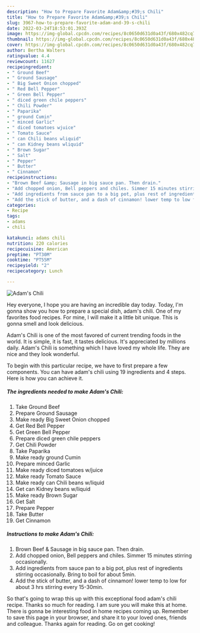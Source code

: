 ```yaml
---
description: "How to Prepare Favorite Adam&amp;#39;s Chili"
title: "How to Prepare Favorite Adam&amp;#39;s Chili"
slug: 3967-how-to-prepare-favorite-adam-and-39-s-chili
date: 2022-03-24T18:53:01.393Z
image: https://img-global.cpcdn.com/recipes/8c0650d631d0a43f/680x482cq70/adams-chili-recipe-main-photo.jpg
thumbnail: https://img-global.cpcdn.com/recipes/8c0650d631d0a43f/680x482cq70/adams-chili-recipe-main-photo.jpg
cover: https://img-global.cpcdn.com/recipes/8c0650d631d0a43f/680x482cq70/adams-chili-recipe-main-photo.jpg
author: Bertha Walters
ratingvalue: 4.4
reviewcount: 11627
recipeingredient:
- " Ground Beef"
- " Ground Sausage"
- " Big Sweet Onion chopped"
- " Red Bell Pepper"
- " Green Bell Pepper"
- " diced green chile peppers"
- " Chili Powder"
- " Paparika"
- " ground Cumin"
- " minced Garlic"
- " diced tomatoes wjuice"
- " Tomato Sauce"
- " can Chili beans wliquid"
- " can Kidney beans wliquid"
- " Brown Sugar"
- " Salt"
- " Pepper"
- " Butter"
- " Cinnamon"
recipeinstructions:
- "Brown Beef &amp; Sausage in big sauce pan. Then drain."
- "Add chopped onion, Bell peppers and chiles. Simmer 15 minutes stirring occasionally."
- "Add ingredients from sauce pan to a big pot, plus rest of ingredients stirring occasionally. Bring to boil for about 5min."
- "Add the stick of butter, and a dash of cinnamon! lower temp to low for about 3 hrs stirring every 15-30min."
categories:
- Recipe
tags:
- adams
- chili

katakunci: adams chili 
nutrition: 220 calories
recipecuisine: American
preptime: "PT30M"
cooktime: "PT55M"
recipeyield: "2"
recipecategory: Lunch

---
```



![Adam&#39;s Chili](https://img-global.cpcdn.com/recipes/8c0650d631d0a43f/680x482cq70/adams-chili-recipe-main-photo.jpg)

Hey everyone, I hope you are having an incredible day today. Today, I'm gonna show you how to prepare a special dish, adam&#39;s chili. One of my favorites food recipes. For mine, I will make it a little bit unique. This is gonna smell and look delicious.



Adam&#39;s Chili is one of the most favored of current trending foods in the world. It is simple, it is fast, it tastes delicious. It's appreciated by millions daily. Adam&#39;s Chili is something which I have loved my whole life. They are nice and they look wonderful.


To begin with this particular recipe, we have to first prepare a few components. You can have adam&#39;s chili using 19 ingredients and 4 steps. Here is how you can achieve it.

<!--inarticleads1-->

##### The ingredients needed to make Adam&#39;s Chili:

1. Take  Ground Beef
1. Prepare  Ground Sausage
1. Make ready  Big Sweet Onion chopped
1. Get  Red Bell Pepper
1. Get  Green Bell Pepper
1. Prepare  diced green chile peppers
1. Get  Chili Powder
1. Take  Paparika
1. Make ready  ground Cumin
1. Prepare  minced Garlic
1. Make ready  diced tomatoes w/juice
1. Make ready  Tomato Sauce
1. Make ready  can Chili beans w/liquid
1. Get  can Kidney beans w/liquid
1. Make ready  Brown Sugar
1. Get  Salt
1. Prepare  Pepper
1. Take  Butter
1. Get  Cinnamon




<!--inarticleads2-->

##### Instructions to make Adam&#39;s Chili:

1. Brown Beef &amp; Sausage in big sauce pan. Then drain.
1. Add chopped onion, Bell peppers and chiles. Simmer 15 minutes stirring occasionally.
1. Add ingredients from sauce pan to a big pot, plus rest of ingredients stirring occasionally. Bring to boil for about 5min.
1. Add the stick of butter, and a dash of cinnamon! lower temp to low for about 3 hrs stirring every 15-30min.




So that's going to wrap this up with this exceptional food adam&#39;s chili recipe. Thanks so much for reading. I am sure you will make this at home. There is gonna be interesting food in home recipes coming up. Remember to save this page in your browser, and share it to your loved ones, friends and colleague. Thanks again for reading. Go on get cooking!
